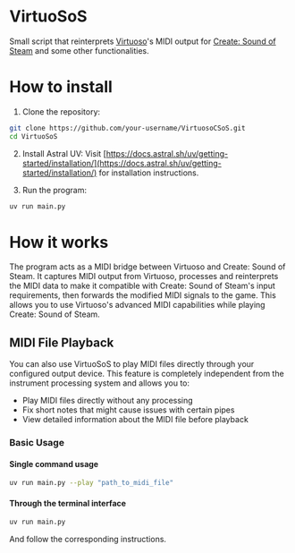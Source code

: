 # VirtuoSoS
Small script that reinterprets [Virtuoso](https://store.steampowered.com/app/1213710/Virtuoso)'s MIDI output for [Create: Sound of Steam](https://modrinth.com/mod/create-sound-of-steam) and some other functionalities.

# How to install

1. Clone the repository:
```bash
git clone https://github.com/your-username/VirtuosoCSoS.git
cd VirtuoSoS
```

2. Install Astral UV:
   Visit [https://docs.astral.sh/uv/getting-started/installation/](https://docs.astral.sh/uv/getting-started/installation/) for installation instructions.

3. Run the program:
```bash
uv run main.py
```

# How it works

The program acts as a MIDI bridge between Virtuoso and Create: Sound of Steam. It captures MIDI output from Virtuoso, processes and reinterprets the MIDI data to make it compatible with Create: Sound of Steam's input requirements, then forwards the modified MIDI signals to the game. This allows you to use Virtuoso's advanced MIDI capabilities while playing Create: Sound of Steam.

## MIDI File Playback

You can also use VirtuoSoS to play MIDI files directly through your configured output device. This feature is completely independent from the instrument processing system and allows you to:

- Play MIDI files directly without any processing
- Fix short notes that might cause issues with certain pipes
- View detailed information about the MIDI file before playback

### Basic Usage

#### Single command usage
```bash
uv run main.py --play "path_to_midi_file"
```

#### Through the terminal interface
```bash
uv run main.py
```

And follow the corresponding instructions.

